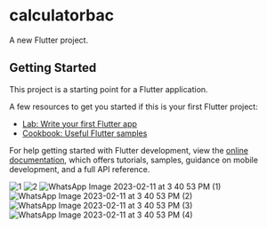 # calculatorbac

A new Flutter project.

## Getting Started

This project is a starting point for a Flutter application.

A few resources to get you started if this is your first Flutter project:

- [Lab: Write your first Flutter app](https://docs.flutter.dev/get-started/codelab)
- [Cookbook: Useful Flutter samples](https://docs.flutter.dev/cookbook)

For help getting started with Flutter development, view the
[online documentation](https://docs.flutter.dev/), which offers tutorials,
samples, guidance on mobile development, and a full API reference.



![1](https://user-images.githubusercontent.com/124840785/218669571-35525388-9832-4e1d-a164-aada53da7bbc.jpeg)
![2](https://user-images.githubusercontent.com/124840785/218669631-10cc55ea-6917-4724-8c91-a9fad3401568.jpeg)
![WhatsApp Image 2023-02-11 at 3 40 53 PM (1)](https://user-images.githubusercontent.com/124840785/218668251-7b00393c-8657-44b4-b245-5fad8721380f.jpeg)
![WhatsApp Image 2023-02-11 at 3 40 53 PM (2)](https://user-images.githubusercontent.com/124840785/218668277-548415cb-9ff8-4102-8379-99e64d2c0ea5.jpeg)
![WhatsApp Image 2023-02-11 at 3 40 53 PM (3)](https://user-images.githubusercontent.com/124840785/218668322-ff4d7464-f37c-4c6a-bf9c-42562ac999d3.jpeg)
![WhatsApp Image 2023-02-11 at 3 40 53 PM (4)](https://user-images.githubusercontent.com/124840785/218668445-cad0b27d-e4df-4003-a008-6a18fecb6271.jpeg)

